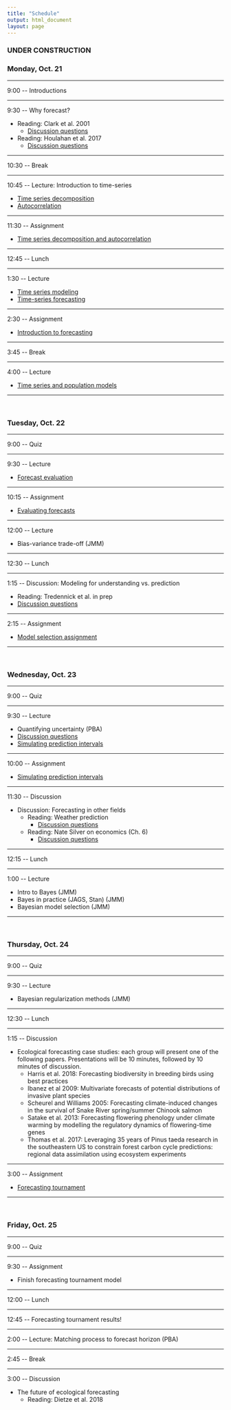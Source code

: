```yaml
---
title: "Schedule"
output: html_document
layout: page
---
```

###  UNDER CONSTRUCTION

###  Monday, Oct. 21

***
9:00 -- Introductions

***
9:30 -- Why forecast?

  * Reading: Clark et al. 2001
    * [Discussion questions](discussion/clark_etal_2001)
  * Reading: Houlahan et al. 2017
    * [Discussion questions](discussion/Houlahan_questions)

***
10:30 -- Break

***
10:45 -- Lecture: Introduction to time-series

 * [Time series decomposition](lectures/ts_decomposition)
 * [Autocorrelation](lectures/autocorrelation)

***
11:30 -- Assignment

 * [Time series decomposition and autocorrelation](assignments/ts_decomp_autocorr)
 
***
12:45 -- Lunch

***
1:30 -- Lecture

 * [Time series modeling](lectures/time-series-models-intro)
 * [Time-series forecasting](lectures/ts-forecast-intro) 

***
2:30 -- Assignment

 * [Introduction to forecasting](assignments/intro_to_forecasting) 

***
3:45 -- Break

***
4:00 -- Lecture

* [Time series and population models](lectures/relate-AR1-to-popn-model)

***
<br/>

###  Tuesday, Oct. 22

***
9:00 -- Quiz    

***
9:30 -- Lecture

 * [Forecast evaluation](lectures/forecasting-evaluation)

***
10:15 -- Assignment

 * [Evaluating forecasts](assignments/forecast_evaluation_assignment)

***
12:00 -- Lecture

 * Bias-variance trade-off (JMM)


***
12:30 -- Lunch   

***
1:15 -- Discussion: Modeling for understanding vs. prediction 

 * Reading: Tredennick et al. in prep
 * [Discussion questions](discussion/Tredennick_model_selection_questions)

***
2:15 -- Assignment   

 * [Model selection assignment](assignments/model_selection_assignment)

***
<br/>

### Wednesday, Oct. 23

***
9:00 -- Quiz

***
9:30 -- Lecture

 * Quantifying uncertainty (PBA)
 * [Discussion questions](discussion/Dietze_uncertainty_questions) 
 * [Simulating prediction intervals](lectures/prediction_intervals_via_MC)
  
***
10:00 -- Assignment

 * [Simulating prediction intervals](assignments/simulating_uncertainty_assignment)
 
***
11:30 -- Discussion

  * Discussion: Forecasting in other fields
    * Reading: Weather prediction
        * [Discussion questions](discussion/weather_questions) 
    * Reading: Nate Silver on economics (Ch. 6)
        * [Discussion questions](discussion/Silver_Economics_questions)

***
12:15 -- Lunch

***
1:00 -- Lecture

 * Intro to Bayes (JMM)
 * Bayes in practice (JAGS, Stan) (JMM)
 * Bayesian model selection (JMM)

***
<br/>

### Thursday, Oct. 24

***
9:00 -- Quiz

*** 
9:30 -- Lecture

 * Bayesian regularization methods (JMM)
 
***
12:30 -- Lunch

***
1:15 -- Discussion

 * Ecological forecasting case studies: each group will present one of the 
 following papers. Presentations will be 10 minutes, followed by 10 minutes of discussion. 
    * Harris et al. 2018: Forecasting biodiversity in breeding birds using best practices
    * Ibanez et al 2009: Multivariate forecasts of potential distributions of invasive plant species
    * Scheurel and Williams 2005: Forecasting climate-induced changes in the survival of Snake River spring/summer Chinook salmon 
    * Satake et al. 2013: Forecasting flowering phenology under climate warming by modelling the regulatory dynamics of flowering-time genes
    * Thomas et al. 2017: Leveraging 35 years of Pinus taeda research in the southeastern US to constrain forest carbon cycle predictions: regional data assimilation using ecosystem experiments
  
***
3:00 -- Assignment

  * [Forecasting tournament](assignments/tournament)

***
<br/>
  
### Friday, Oct. 25

***
9:00 -- Quiz

***
9:30 -- Assignment

 * Finish forecasting tournament model
 
***
12:00 -- Lunch

***
12:45 -- Forecasting tournament results!

***
2:00 -- Lecture: Matching process to forecast horizon (PBA)

***
2:45 -- Break

***
3:00 -- Discussion

 * The future of ecological forecasting
    * Reading: Dietze et al. 2018



